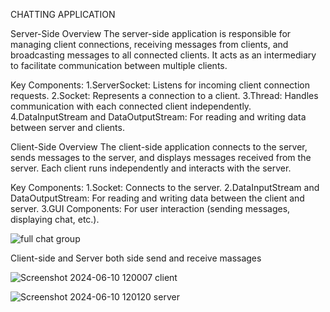 CHATTING APPLICATION

Server-Side Overview
The server-side application is responsible for managing client connections, receiving messages from clients, and broadcasting messages to all connected clients.
It acts as an intermediary to facilitate communication between multiple clients.

Key Components:
1.ServerSocket: Listens for incoming client connection requests.
2.Socket: Represents a connection to a client.
3.Thread: Handles communication with each connected client independently.
4.DataInputStream and DataOutputStream: For reading and writing data between server and clients.


Client-Side Overview
The client-side application connects to the server, sends messages to the server, and displays messages received from the server.
Each client runs independently and interacts with the server.

Key Components:
1.Socket: Connects to the server.
2.DataInputStream and DataOutputStream: For reading and writing data between the client and server.
3.GUI Components: For user interaction (sending messages, displaying chat, etc.).



![full chat group](https://github.com/user-attachments/assets/fec560e3-6b7c-4e98-bda9-69d23c7a69b1)



Client-side and Server both side send and receive massages

![Screenshot 2024-06-10 120007 client](https://github.com/user-attachments/assets/4bae764b-564e-4143-991d-5f0678fbe752)  



![Screenshot 2024-06-10 120120 server](https://github.com/user-attachments/assets/15b11adb-0861-4621-9ad3-74fbdcfae9d1)

